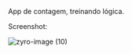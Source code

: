 App de contagem, treinando lógica.

Screenshot:

![zyro-image (10)](https://user-images.githubusercontent.com/102183014/194443424-e42614ce-14c3-4550-ab30-c3f041995f6a.png)
